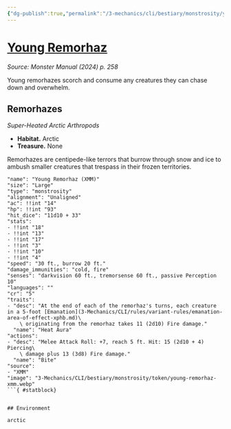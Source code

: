 ```yaml
---
{"dg-publish":true,"permalink":"/3-mechanics/cli/bestiary/monstrosity/young-remorhaz-xmm/","tags":["ttrpg-cli/compendium/src/5e/xmm","ttrpg-cli/monster/cr/5","ttrpg-cli/monster/environment/arctic","ttrpg-cli/monster/size/large","ttrpg-cli/monster/type/monstrosity"],"noteIcon":""}
---
```


# [Young Remorhaz](3-Mechanics\CLI\bestiary\monstrosity/young-remorhaz-xmm.md)
*Source: Monster Manual (2024) p. 258*  

Young remorhazes scorch and consume any creatures they can chase down and overwhelm.

## Remorhazes

*Super-Heated Arctic Arthropods*

- **Habitat.** Arctic  
- **Treasure.** None  

Remorhazes are centipede-like terrors that burrow through snow and ice to ambush smaller creatures that trespass in their frozen territories.

```statblock
"name": "Young Remorhaz (XMM)"
"size": "Large"
"type": "monstrosity"
"alignment": "Unaligned"
"ac": !!int "14"
"hp": !!int "93"
"hit_dice": "11d10 + 33"
"stats":
- !!int "18"
- !!int "13"
- !!int "17"
- !!int "3"
- !!int "10"
- !!int "4"
"speed": "30 ft., burrow 20 ft."
"damage_immunities": "cold, fire"
"senses": "darkvision 60 ft., tremorsense 60 ft., passive Perception 10"
"languages": ""
"cr": "5"
"traits":
- "desc": "At the end of each of the remorhaz's turns, each creature in a 5-foot [Emanation](3-Mechanics/CLI/rules/variant-rules/emanation-area-of-effect-xphb.md)\
    \ originating from the remorhaz takes 11 (2d10) Fire damage."
  "name": "Heat Aura"
"actions":
- "desc": "Melee Attack Roll: +7, reach 5 ft. Hit: 15 (2d10 + 4) Piercing\
    \ damage plus 13 (3d8) Fire damage."
  "name": "Bite"
"source":
- "XMM"
"image": "3-Mechanics/CLI/bestiary/monstrosity/token/young-remorhaz-xmm.webp"
```{ #statblock}


## Environment

arctic